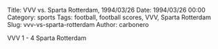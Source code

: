 Title: VVV vs. Sparta Rotterdam, 1994/03/26
Date: 1994/03/26 00:00
Category: sports
Tags: football, football scores, VVV, Sparta Rotterdam
Slug: vvv-vs-sparta-rotterdam
Author: carbonero


VVV 1 - 4 Sparta Rotterdam
